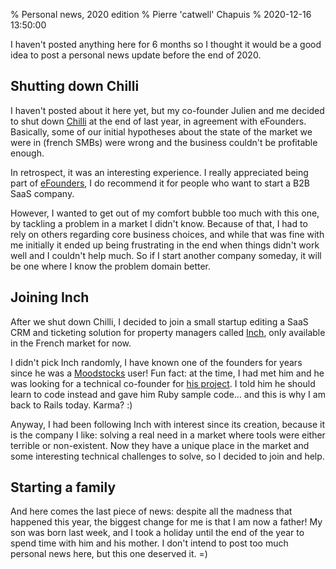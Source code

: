 % Personal news, 2020 edition
% Pierre 'catwell' Chapuis
% 2020-12-16 13:50:00

<!--@
  description = "I shut down my company, joined another, and had a son."
-->

I haven't posted anything here for 6 months so I thought it would be a good idea to post a personal news update before the end of 2020.

## Shutting down Chilli

I haven't posted about it here yet, but my co-founder Julien and me decided to shut down [Chilli](https://blog.separateconcerns.com/2019-04-23-spicing-things-up.html) at the end of last year, in agreement with eFounders. Basically, some of our initial hypotheses about the state of the market we were in (french SMBs) were wrong and the business couldn't be profitable enough.

In retrospect, it was an interesting experience. I really appreciated being part of [eFounders](https://www.efounders.com), I do recommend it for people who want to start a B2B SaaS company.

However, I wanted to get out of my comfort bubble too much with this one, by tackling a problem in a market I didn't know. Because of that, I had to rely on others regarding core business choices, and while that was fine with me initially it ended up being frustrating in the end when things didn't work well and I couldn't help much. So if I start another company someday, it will be one where I know the problem domain better.

## Joining Inch

After we shut down Chilli, I decided to join a small startup editing a SaaS CRM and ticketing solution for property managers called [Inch](https://inch.fr), only available in the French market for now.

I didn't pick Inch randomly, I have known one of the founders for years since he was a [Moodstocks](https://blog.separateconcerns.com/2013-06-20-three-years-proprietary-projects.html) user! Fun fact: at the time, I had met him and he was looking for a technical co-founder for [his project](https://fr-fr.facebook.com/Qrators/). I told him he should learn to code instead and gave him Ruby sample code... and this is why I am back to Rails today. Karma? :)

Anyway, I had been following Inch with interest since its creation, because it is the company I like: solving a real need in a market where tools were either terrible or non-existent. Now they have a unique place in the market and some interesting technical challenges to solve, so I decided to join and help.

## Starting a family

And here comes the last piece of news: despite all the madness that happened this year, the biggest change for me is that I am now a father! My son was born last week, and I took a holiday until the end of the year to spend time with him and his mother. I don't intend to post too much personal news here, but this one deserved it. =)
